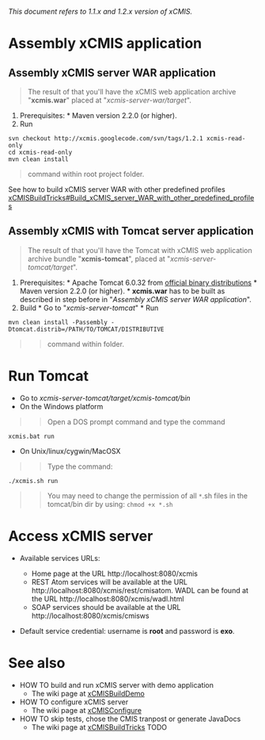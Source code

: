 _This document refers to 1.1.x and 1.2.x version of xCMIS._


# Assembly xCMIS application #


## Assembly xCMIS server WAR application ##

> The result of that you'll have the xCMIS web application archive "**xcmis.war**" placed at "_xcmis-server-war/target_".

  1. Prerequisites:
    * Maven version 2.2.0 (or higher).
  1. Run
```
svn checkout http://xcmis.googlecode.com/svn/tags/1.2.1 xcmis-read-only
cd xcmis-read-only
mvn clean install
```
> command within root project folder.

See how to build xCMIS server WAR with other predefined profiles
[xCMISBuildTricks#Build\_xCMIS\_server\_WAR\_with\_other\_predefined\_profiles](xCMISBuildTricks#Build_xCMIS_server_WAR_with_other_predefined_profiles.md)


## Assembly xCMIS with Tomcat server application ##

> The result of that you'll have the Tomcat with xCMIS web application archive bundle "**xcmis-tomcat**", placed at "_xcmis-server-tomcat/target_".

  1. Prerequisites:
    * Apache Tomcat 6.0.32 from [official binary distributions](http://tomcat.apache.org/download-60.cgi#6.0.32)
    * Maven version 2.2.0 (or higher).
    * **xcmis.war** has to be built as described in step before in "_Assembly xCMIS server WAR application_".
  1. Build
    * Go to "_xcmis-server-tomcat_"
    * Run
```
mvn clean install -Passembly -Dtomcat.distrib=/PATH/TO/TOMCAT/DISTRIBUTIVE
```
> > command within  folder.


# Run Tomcat #
  * Go to _xcmis-server-tomcat/target/xcmis-tomcat/bin_
  * On the Windows platform
> > Open a DOS prompt command and type the command
```
xcmis.bat run
```

  * On Unix/linux/cygwin/MacOSX
> > Type the command:
```
./xcmis.sh run
```
> > You may need to change the permission of all `*`.sh files in the tomcat/bin dir by using: `chmod +x *.sh`

# Access xCMIS server #
  * Available services URLs:
    * Home page at the URL http://localhost:8080/xcmis
    * REST Atom services will be available at the URL http://localhost:8080/xcmis/rest/cmisatom. WADL can be found at the URL http://localhost:8080/xcmis/wadl.html
    * SOAP services should be available at the URL http://localhost:8080/xcmis/cmisws

  * Default service credential: username is **root** and password is **exo**.

# See also #

  * HOW TO build and run xCMIS server with demo application
    * The wiki page at [xCMISBuildDemo](xCMISBuildDemo.md)
  * HOW TO configure xCMIS server
    * The wiki page at [xCMISConfigure](xCMISConfigure.md)
  * HOW TO skip tests, chose the CMIS tranpost or generate JavaDocs
    * The wiki page at [xCMISBuildTricks](xCMISBuildTricks.md)
TODO